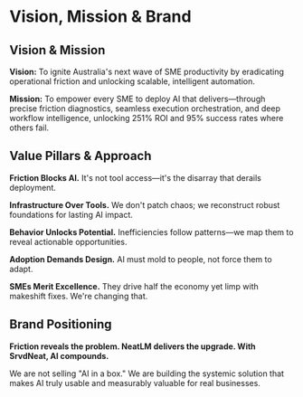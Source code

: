 # Vision, Mission & Brand

## Vision & Mission

**Vision:** To ignite Australia's next wave of SME productivity by eradicating operational friction and unlocking scalable, intelligent automation.

**Mission:** To empower every SME to deploy AI that delivers—through precise friction diagnostics, seamless execution orchestration, and deep workflow intelligence, unlocking 251% ROI and 95% success rates where others fail.

## Value Pillars & Approach

**Friction Blocks AI.** It's not tool access—it's the disarray that derails deployment.

**Infrastructure Over Tools.** We don't patch chaos; we reconstruct robust foundations for lasting AI impact.

**Behavior Unlocks Potential.** Inefficiencies follow patterns—we map them to reveal actionable opportunities.

**Adoption Demands Design.** AI must mold to people, not force them to adapt.

**SMEs Merit Excellence.** They drive half the economy yet limp with makeshift fixes. We're changing that.

## Brand Positioning

**Friction reveals the problem. NeatLM delivers the upgrade. With SrvdNeat, AI compounds.**

We are not selling "AI in a box." We are building the systemic solution that makes AI truly usable and measurably valuable for real businesses. 